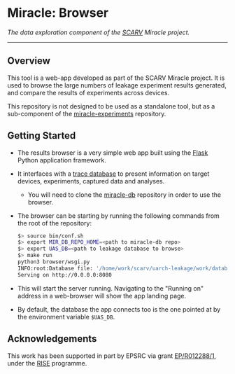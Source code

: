 
# Miracle: Browser

*The data exploration component of the 
[SCARV](https://github.com/scarv) Miracle project.*

---

## Overview

This tool is a web-app developed as part of the SCARV Miracle project.
It is used to browse the large numbers of leakage experiment results
generated, and compare the results of experiments across devices.

This repository is not designed to be used as a standalone tool, but
as a sub-component of the
[miracle-experiments](https://github.com/scarv/miracle-experiments)
repository.

## Getting Started

- The results browser is a very simple web app built using the
  [Flask](https://flask.palletsprojects.com/en/1.1.x/)
  Python application framework.

- It interfaces with a 
  [trace database](https://github.com/scarv/miracle-db) to present
  information on target devices, experiments, captured data
  and analyses.

  - You will need to clone the 
    [miracle-db](https://github.com/scarv/miracle-db)
    repository in order to use the browser.

- The browser can be starting by running the following commands
  from the root of the repository:

  ```sh
  $> source bin/conf.sh
  $> export MIR_DB_REPO_HOME=<path to miracle-db repo>
  $> export UAS_DB=<path to leakage database to browse>
  $> make run
  python3 browser/wsgi.py
  INFO:root:Database file: '/home/work/scarv/uarch-leakage/work/database.sqlite'
  Serving on http://0.0.0.0:8080

  ```

- This will start the server running.
  Navigating to the "Running on" address in a web-browser will show
  the app landing page.

- By default, the database the app connects too is the one
  pointed at by the environment variable `$UAS_DB`.

## Acknowledgements

This work has been supported in part by EPSRC via grant 
[EP/R012288/1](http://gow.epsrc.ac.uk/NGBOViewGrant.aspx?GrantRef=EP/R012288/1), under the [RISE](http://www.ukrise.org) programme.

